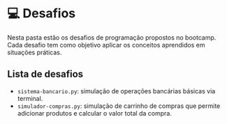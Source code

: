 # 💻 Desafios

Nesta pasta estão os desafios de programação propostos no bootcamp. Cada desafio tem como objetivo aplicar os conceitos aprendidos em situações práticas.

## Lista de desafios

- `sistema-bancario.py`: simulação de operações bancárias básicas via terminal.
- `simulador-compras.py`: simulação de carrinho de compras que permite adicionar produtos e calcular o valor total da compra.
